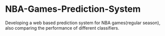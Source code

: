 # NBA-Games-Prediction-System
Developing a web based prediction system for NBA games(regular season), also comparing the performance of different classifiers.
